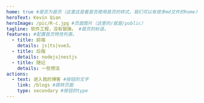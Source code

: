 ```yaml
---
home: true #是否为首页（这里这是看是否使用首页的样式，我们可以有很多md文件的home为true）
heroText: Kevin Qian
heroImage: /pic/R-c.jpg #页面图片（这里的/就是/public）
tagline: 软件工程，没有银弹。 #首页的标语。
features: #配置首页特性列表。
  - title: 前端
    details: js|ts|vue3。
  - title: 后端
    details: nodejs|nestjs
  - title: 随记
    details: 一些想法
actions:
  - text: 进入我的博客 #按钮的文字
    link: /blogs #跳转页面
    type: secondary #按钮的type
---
```

